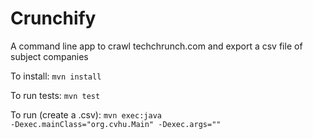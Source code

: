 Crunchify
=========

A command line app to crawl techchrunch.com and export a csv file of subject companies

To install:
<code>mvn install</code>

To run tests:
<code>mvn test</code>

To run (create a <filename>.csv):
<code>mvn exec:java -Dexec.mainClass="org.cvhu.Main" -Dexec.args="<filename>"</code>